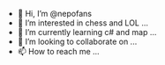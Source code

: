 - 👋 Hi, I’m @nepofans
- 👀 I’m interested in chess and LOL ...
- 🌱 I’m currently learning c# and map ...
- 💞️ I’m looking to collaborate on ...
- 📫 How to reach me ...

<!---
nepofans/nepofans is a ✨ special ✨ repository because its `README.md` (this file) appears on your GitHub profile.
You can click the Preview link to take a look at your changes.
--->
